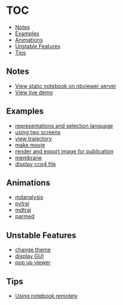 TOC
===

- [Notes](#notes)
- [Examples](#examples)
- [Animations](#animations)
- [Unstable Features](#unstable-features)
- [Tips](#tips)

Notes
-----

- [View static notebook on nbviewer server](http://nbviewer.jupyter.org/github/arose/nglview/tree/master/examples/)
- [View live demo](http://mybinder.org/repo/hainm/nglview-notebooks)

Examples
--------

- [representations and selection language](notebooks/representations_and_selection_language.ipynb)
- [using two screens](notebooks/using_two_screens.ipynb)
- [view trajectory](notebooks/view_trajectory.ipynb)
- [make movie](http://ambermd.org/tutorials/analysis/tutorial_notebooks/nglview_movie/)
- [render and export image for publication](notebooks/export_image.ipynb)
- [membrane](images/membrane.gif)
- [display ccp4 file](images/display_ccp4_file.md)

Animations
----------
- [mdanalysis](mdanalysis.md)
- [pytraj](pytraj.md)
- [mdtraj](mdtraj.md)
- [parmed](parmed.md)

Unstable Features
-----------------
- [change theme](images/dark_theme.md)
- [display GUI](images/display_gui.md)
- [pop up viewer](images/viewer_pop_up.md)

Tips
----

- [Using notebook remotely](http://ambermd.org/tutorials/analysis/tutorial_notebooks/remote_notebook/)
